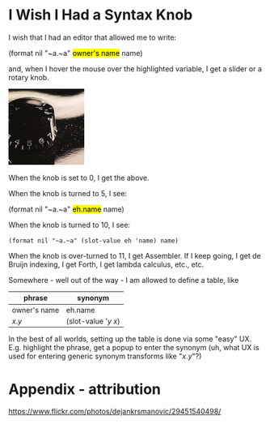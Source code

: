 # I Wish I Had a Syntax Knob

I wish that I had an editor that allowed me to write:

(format nil "~a.~a" <mark>owner's name</mark> name)

and, when I hover the mouse over the highlighted variable, I get a slider or a rotary knob.

![Syntax Knob](/assets/Syntax-Knob-Photo.jpg)

When the knob is set to 0, I get the above.

When the knob is turned to 5, I see:

(format nil "~a.~a" <mark>eh.name</mark> name)

When the knob is turned to 10, I see:
```
(format nil "~a.~a" (slot-value eh 'name) name)
```

When the knob is over-turned to 11, I get Assembler.  If I keep going, I get de Bruijn indexing, I get Forth, I get lambda calculus, etc., etc.

Somewhere - well out of the way - I am allowed to define a table, like

| phrase | synonym |
| -------------- | ----------- |
| owner's name | eh.name |
| *x*.*y* | (slot-value '*y* *x*) |

In the best of all worlds, setting up the table is done via some "easy" UX.  E.g. highlight the phrase, get a popup to enter the synonym (uh, what UX is used for entering generic synonym transforms like "*x*.*y*"?)

# Appendix - attribution 
https://www.flickr.com/photos/dejankrsmanovic/29451540498/

